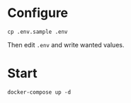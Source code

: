 # Configure

```shell
cp .env.sample .env
```

Then edit `.env` and write wanted values.

# Start

```shell
docker-compose up -d
```

